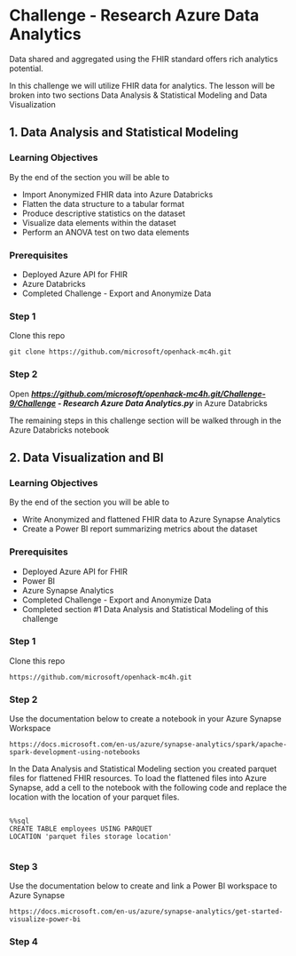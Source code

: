 # Challenge  - Research Azure Data Analytics

Data shared and aggregated using the FHIR standard offers rich analytics potential.

In this challenge we will utilize FHIR data for analytics. The lesson will be broken into two sections Data Analysis & Statistical Modeling and Data Visualization



## 1. Data Analysis and Statistical Modeling
### Learning Objectives
By the end of the section you will be able to
* Import Anonymized FHIR data into Azure Databricks
* Flatten the data structure to a tabular format
* Produce descriptive statistics on the dataset
* Visualize data elements within the dataset
* Perform an ANOVA test on two data elements

### Prerequisites 
* Deployed Azure API for FHIR
* Azure Databricks
* Completed Challenge - Export and Anonymize Data

### Step 1
Clone this repo 

	git clone https://github.com/microsoft/openhack-mc4h.git

### Step 2
Open  ***https://github.com/microsoft/openhack-mc4h.git/Challenge-9/Challenge  - Research Azure Data Analytics.py***  in Azure Databricks

The remaining steps in this challenge section will be walked through in the Azure Databricks notebook


 
## 2. Data Visualization and BI
### Learning Objectives
By the end of the section you will be able to 
* Write Anonymized and flattened FHIR data to Azure Synapse Analytics
* Create a Power BI report summarizing metrics about the dataset

### Prerequisites 
* Deployed Azure API for FHIR
* Power BI
* Azure Synapse Analytics
* Completed Challenge - Export and Anonymize Data
* Completed section #1 Data Analysis and Statistical Modeling of this challenge

### Step 1

Clone this repo

	https://github.com/microsoft/openhack-mc4h.git


### Step 2

Use the documentation below to create a notebook in your Azure Synapse Workspace

	https://docs.microsoft.com/en-us/azure/synapse-analytics/spark/apache-spark-development-using-notebooks

In the Data Analysis and Statistical Modeling section you created parquet files for flattened FHIR resources.
To load the flattened files into Azure Synapse, add a cell to the notebook with the following code and replace the location with the location of your parquet files.
	
<pre><code>
%%sql
CREATE TABLE employees USING PARQUET
LOCATION 'parquet files storage location'

</code></pre>

### Step 3

Use the documentation below to create and link a Power BI workspace to Azure Synapse

	https://docs.microsoft.com/en-us/azure/synapse-analytics/get-started-visualize-power-bi
	
### Step 4


	
	
